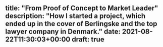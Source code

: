
title: "From Proof of Concept to Market Leader"
description: "How I started a project, which ended up in the cover of Berlingske and the top lawyer company in Denmark."
date: 2021-08-22T11:30:03+00:00
draft: true
---
